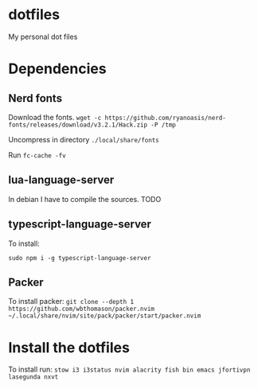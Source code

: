# dotfiles
My personal dot files

# Dependencies

## Nerd fonts

Download the fonts.
```wget -c https://github.com/ryanoasis/nerd-fonts/releases/download/v3.2.1/Hack.zip -P /tmp```

Uncompress in directory ```./local/share/fonts```

Run ```fc-cache -fv```

## lua-language-server

In debian I have to compile the sources. TODO

## typescript-language-server

To install:

```sudo npm i -g typescript-language-server```

## Packer

To install packer:
```git clone --depth 1 https://github.com/wbthomason/packer.nvim ~/.local/share/nvim/site/pack/packer/start/packer.nvim```

# Install the dotfiles

To install run:
```stow i3 i3status nvim alacrity fish bin emacs jfortivpn lasegunda nxvt```

